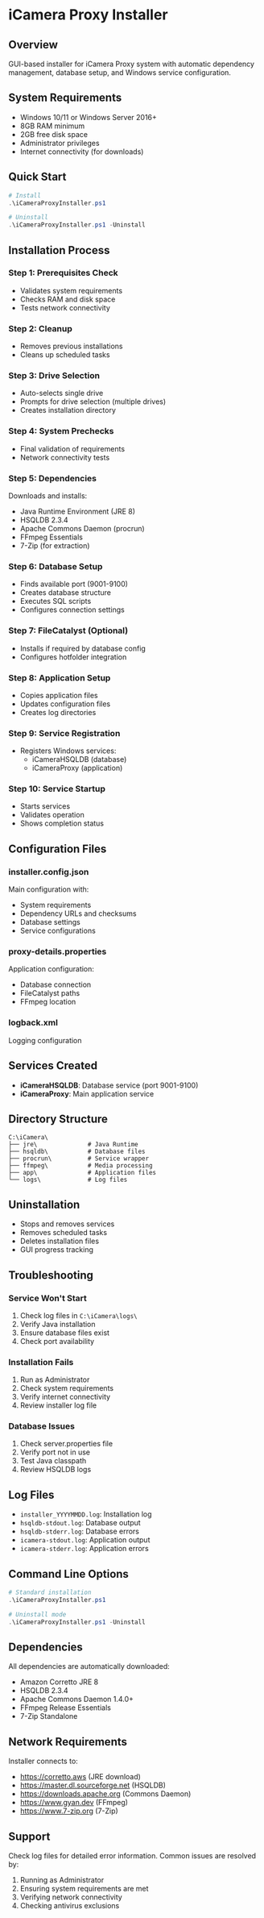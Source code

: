 # iCamera Proxy Installer

## Overview
GUI-based installer for iCamera Proxy system with automatic dependency management, database setup, and Windows service configuration.

## System Requirements
- Windows 10/11 or Windows Server 2016+
- 8GB RAM minimum
- 2GB free disk space
- Administrator privileges
- Internet connectivity (for downloads)

## Quick Start
```powershell
# Install
.\iCameraProxyInstaller.ps1

# Uninstall
.\iCameraProxyInstaller.ps1 -Uninstall
```

## Installation Process

### Step 1: Prerequisites Check
- Validates system requirements
- Checks RAM and disk space
- Tests network connectivity

### Step 2: Cleanup
- Removes previous installations
- Cleans up scheduled tasks

### Step 3: Drive Selection
- Auto-selects single drive
- Prompts for drive selection (multiple drives)
- Creates installation directory

### Step 4: System Prechecks
- Final validation of requirements
- Network connectivity tests

### Step 5: Dependencies
Downloads and installs:
- Java Runtime Environment (JRE 8)
- HSQLDB 2.3.4
- Apache Commons Daemon (procrun)
- FFmpeg Essentials
- 7-Zip (for extraction)

### Step 6: Database Setup
- Finds available port (9001-9100)
- Creates database structure
- Executes SQL scripts
- Configures connection settings

### Step 7: FileCatalyst (Optional)
- Installs if required by database config
- Configures hotfolder integration

### Step 8: Application Setup
- Copies application files
- Updates configuration files
- Creates log directories

### Step 9: Service Registration
- Registers Windows services:
  - iCameraHSQLDB (database)
  - iCameraProxy (application)

### Step 10: Service Startup
- Starts services
- Validates operation
- Shows completion status

## Configuration Files

### installer.config.json
Main configuration with:
- System requirements
- Dependency URLs and checksums
- Database settings
- Service configurations

### proxy-details.properties
Application configuration:
- Database connection
- FileCatalyst paths
- FFmpeg location

### logback.xml
Logging configuration

## Services Created
- **iCameraHSQLDB**: Database service (port 9001-9100)
- **iCameraProxy**: Main application service

## Directory Structure
```
C:\iCamera\
├── jre\              # Java Runtime
├── hsqldb\           # Database files
├── procrun\          # Service wrapper
├── ffmpeg\           # Media processing
├── app\              # Application files
└── logs\             # Log files
```

## Uninstallation
- Stops and removes services
- Removes scheduled tasks
- Deletes installation files
- GUI progress tracking

## Troubleshooting

### Service Won't Start
1. Check log files in `C:\iCamera\logs\`
2. Verify Java installation
3. Ensure database files exist
4. Check port availability

### Installation Fails
1. Run as Administrator
2. Check system requirements
3. Verify internet connectivity
4. Review installer log file

### Database Issues
1. Check server.properties file
2. Verify port not in use
3. Test Java classpath
4. Review HSQLDB logs

## Log Files
- `installer_YYYYMMDD.log`: Installation log
- `hsqldb-stdout.log`: Database output
- `hsqldb-stderr.log`: Database errors
- `icamera-stdout.log`: Application output
- `icamera-stderr.log`: Application errors

## Command Line Options
```powershell
# Standard installation
.\iCameraProxyInstaller.ps1

# Uninstall mode
.\iCameraProxyInstaller.ps1 -Uninstall
```

## Dependencies
All dependencies are automatically downloaded:
- Amazon Corretto JRE 8
- HSQLDB 2.3.4
- Apache Commons Daemon 1.4.0+
- FFmpeg Release Essentials
- 7-Zip Standalone

## Network Requirements
Installer connects to:
- https://corretto.aws (JRE download)
- https://master.dl.sourceforge.net (HSQLDB)
- https://downloads.apache.org (Commons Daemon)
- https://www.gyan.dev (FFmpeg)
- https://www.7-zip.org (7-Zip)

## Support
Check log files for detailed error information. Common issues are resolved by:
1. Running as Administrator
2. Ensuring system requirements are met
3. Verifying network connectivity
4. Checking antivirus exclusions